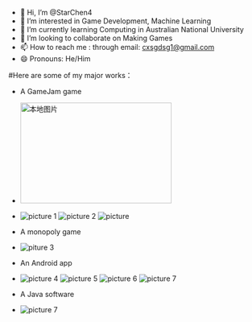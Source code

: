 - 👋 Hi, I’m @StarChen4
- 👀 I’m interested in Game Development, Machine Learning
- 🌱 I’m currently learning Computing in Australian National University
- 💞️ I’m looking to collaborate on Making Games
- 📫 How to reach me : through email: cxsgdsg1@gmail.com
- 😄 Pronouns: He/Him

#Here are some of my major works：
- A GameJam game
- <img src="Game_GameJam.png" alt="本地图片" width="300" height="200">
- ![picture 1](Game_GameJam.png) ![picture 2](Game_GameJam2.png) ![picture](Game_GameJam3.png)

- A monopoly game
- ![piture 3](Game_Java_Marraketch.png)

- An Android app
- ![picture 4](Android_App_1.png) ![picture 5](Android_App_2.png) ![picture 6](Android_App_3.png) ![picture 7](Android_App_4.png)

- A Java software
- ![picture 7](Software_Java.png)
<!---
StarChen4/StarChen4 is a ✨ special ✨ repository because its `README.md` (this file) appears on your GitHub profile.
You can click the Preview link to take a look at your changes.
--->
